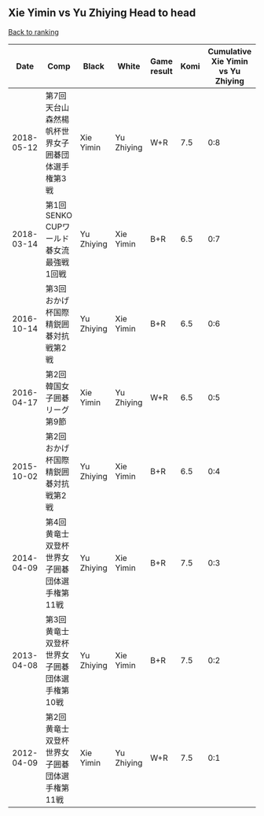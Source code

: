 ## Xie Yimin vs Yu Zhiying Head to head

[Back to ranking](../../index.md)




| **Date** | **Comp** | **Black** | **White** | **Game result** | **Komi** | **Cumulative Xie Yimin vs Yu Zhiying** | **Xie Yimin streak** | **Yu Zhiying streak** | 
| --- | --- | --- | --- | --- | --- | --- | --- | --- |
| 2018-05-12 | 第7回天台山森然楊帆杯世界女子囲碁団体選手権第3戦 | Xie Yimin | Yu Zhiying | W+R | 7.5 | 0:8 | 0 | 8 | 
| 2018-03-14 | 第1回SENKO CUPワールド碁女流最強戦1回戦  | Yu Zhiying | Xie Yimin | B+R | 6.5 | 0:7 | 0 | 7 | 
| 2016-10-14 | 第3回おかげ杯国際精鋭囲碁対抗戦第2戦 | Yu Zhiying | Xie Yimin | B+R | 6.5 | 0:6 | 0 | 6 | 
| 2016-04-17 | 第2回韓国女子囲碁リーグ第9節 | Xie Yimin | Yu Zhiying | W+R | 6.5 | 0:5 | 0 | 5 | 
| 2015-10-02 | 第2回おかげ杯国際精鋭囲碁対抗戦第2戦 | Yu Zhiying | Xie Yimin | B+R | 6.5 | 0:4 | 0 | 4 | 
| 2014-04-09 | 第4回黄竜士双登杯世界女子囲碁団体選手権第11戦 | Yu Zhiying | Xie Yimin | B+R | 7.5 | 0:3 | 0 | 3 | 
| 2013-04-08 | 第3回黄竜士双登杯世界女子囲碁団体選手権第10戦 | Yu Zhiying | Xie Yimin | B+R | 7.5 | 0:2 | 0 | 2 | 
| 2012-04-09 | 第2回黄竜士双登杯世界女子囲碁団体選手権第11戦 | Xie Yimin | Yu Zhiying | W+R | 7.5 | 0:1 | 0 | 1 |




